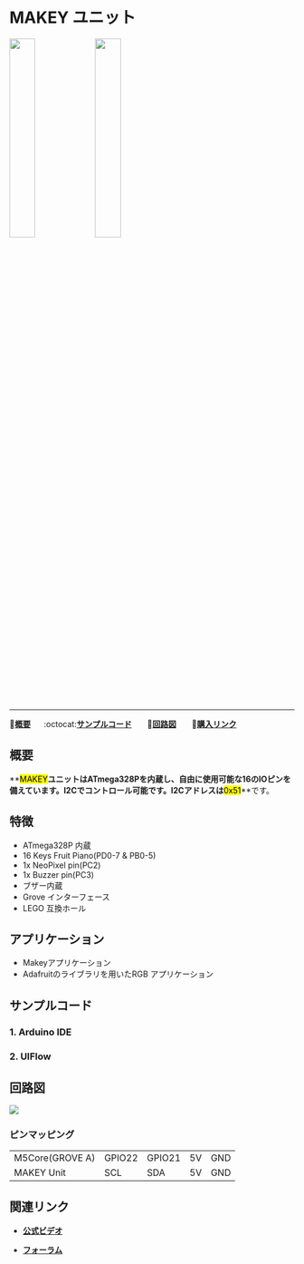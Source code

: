 # MAKEY ユニット

<img src="assets/img/product_pics/unit/M5GO_Unit_makey.png" width="30%" height="30%"><img src="assets/img/product_pics/unit/unit_makey_grove_a.png" width="30%" height="30%">

***

:memo:**[概要](#概要)**&nbsp;&nbsp;&nbsp;&nbsp;&nbsp;&nbsp;:octocat:**[サンプルコード](#サンプルコード)**&nbsp;&nbsp;&nbsp;&nbsp;&nbsp;&nbsp; :electric_plug:**[回路図](#回路図)** &nbsp;&nbsp;&nbsp;&nbsp;&nbsp;&nbsp;🛒**[購入リンク](https://www.aliexpress.com/store/product/M5Stack-Official-Makey-Unit-MEGA328P-Inside-16Key-Fruit-Paino-with-NEO-Pixel-and-BUZZER-for-ESP32/3226069_32924883456.html?spm=a2g1y.12024536.productList_5885013.subject_23)**

## 概要

**<mark>MAKEY</mark>**ユニットはATmega328Pを内蔵し、自由に使用可能な16のIOピンを備えています。I2Cでコントロール可能です。I2Cアドレスは**<mark>0x51</mark>**です。

## 特徴

- ATmega328P 内蔵
- 16 Keys Fruit Piano(PD0-7 & PB0-5)
- 1x NeoPixel pin(PC2)
- 1x Buzzer pin(PC3)
- ブザー内蔵
- Grove インターフェース
- LEGO 互換ホール

## アプリケーション

- Makeyアプリケーション
- Adafruitのライブラリを用いたRGB アプリケーション

## サンプルコード

### 1. Arduino IDE


### 2. UIFlow

## 回路図

<img src="assets/img/product_pics/unit/makey_sch.JPG">

### ピンマッピング

<table>
 <tr><td>M5Core(GROVE A)</td><td>GPIO22</td><td>GPIO21</td><td>5V</td><td>GND</td></tr>
 <tr><td>MAKEY Unit</td><td>SCL</td><td>SDA</td><td>5V</td><td>GND</td></tr>
</table>

## 関連リンク

- **[公式ビデオ](https://www.youtube.com/channel/UCozgFVglWYQXbvTmGyS739w)**

- **[フォーラム](http://forum.m5stack.com/)**